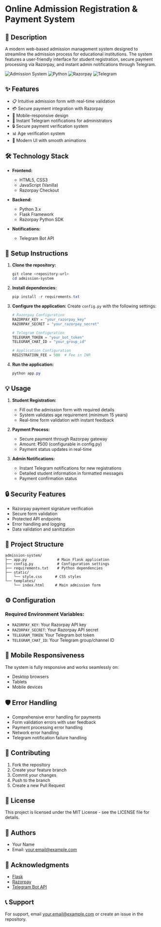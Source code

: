 # Online Admission Registration & Payment System

## 📝 Description

A modern web-based admission management system designed to streamline the admission process for educational institutions. The system features a user-friendly interface for student registration, secure payment processing via Razorpay, and instant admin notifications through Telegram.

![Admission System](https://img.shields.io/badge/Admission-System-green)
![Python](https://img.shields.io/badge/Python-Flask-blue)
![Razorpay](https://img.shields.io/badge/Payment-Razorpay-blue)
![Telegram](https://img.shields.io/badge/Notification-Telegram-blue)

## ✨ Features

- 📋 Intuitive admission form with real-time validation
- 💳 Secure payment integration with Razorpay
- 📱 Mobile-responsive design
- 🔔 Instant Telegram notifications for administrators
- 🔒 Secure payment verification system
- 📊 Age verification system
- 🎨 Modern UI with smooth animations

## 🛠️ Technology Stack

- **Frontend:**

  - HTML5, CSS3
  - JavaScript (Vanilla)
  - Razorpay Checkout

- **Backend:**

  - Python 3.x
  - Flask Framework
  - Razorpay Python SDK

- **Notifications:**
  - Telegram Bot API

## 🚀 Setup Instructions

1. **Clone the repository:**

   ```powershell
   git clone <repository-url>
   cd admission-system
   ```

2. **Install dependencies:**

   ```powershell
   pip install -r requirements.txt
   ```

3. **Configure the application:**
   Create `config.py` with the following settings:

   ```python
   # Razorpay Configuration
   RAZORPAY_KEY = "your_razorpay_key"
   RAZORPAY_SECRET = "your_razorpay_secret"

   # Telegram Configuration
   TELEGRAM_TOKEN = "your_bot_token"
   TELEGRAM_CHAT_ID = "your_group_id"

   # Application Configuration
   REGISTRATION_FEE = 500  # Fee in INR
   ```

4. **Run the application:**
   ```powershell
   python app.py
   ```

## 💡 Usage

1. **Student Registration:**

   - Fill out the admission form with required details
   - System validates age requirement (minimum 15 years)
   - Real-time form validation with instant feedback

2. **Payment Process:**

   - Secure payment through Razorpay gateway
   - Amount: ₹500 (configurable in config.py)
   - Payment status updates in real-time

3. **Admin Notifications:**
   - Instant Telegram notifications for new registrations
   - Detailed student information in formatted messages
   - Payment confirmation status

## 🔒 Security Features

- Razorpay payment signature verification
- Secure form validation
- Protected API endpoints
- Error handling and logging
- Data validation and sanitization

## 📁 Project Structure

```
admission-system/
├── app.py              # Main Flask application
├── config.py           # Configuration settings
├── requirements.txt    # Python dependencies
├── static/
│   └── style.css      # CSS styles
└── templates/
    └── index.html     # Main admission form
```

## ⚙️ Configuration

### Required Environment Variables:

- `RAZORPAY_KEY`: Your Razorpay API key
- `RAZORPAY_SECRET`: Your Razorpay API secret
- `TELEGRAM_TOKEN`: Your Telegram bot token
- `TELEGRAM_CHAT_ID`: Your Telegram group/channel ID

## 📱 Mobile Responsiveness

The system is fully responsive and works seamlessly on:

- Desktop browsers
- Tablets
- Mobile devices

## 🛡️ Error Handling

- Comprehensive error handling for payments
- Form validation errors with user feedback
- Payment processing error handling
- Network error handling
- Telegram notification failure handling

## 🤝 Contributing

1. Fork the repository
2. Create your feature branch
3. Commit your changes
4. Push to the branch
5. Create a new Pull Request

## 📄 License

This project is licensed under the MIT License - see the LICENSE file for details.

## 👥 Authors

- Your Name
- Email: your.email@example.com

## 🙏 Acknowledgments

- [Flask](https://flask.palletsprojects.com/)
- [Razorpay](https://razorpay.com/)
- [Telegram Bot API](https://core.telegram.org/bots/api)

## 📞 Support

For support, email your.email@example.com or create an issue in the repository.
